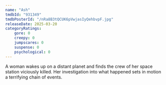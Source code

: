 ```yaml
---
name: "Ash"
tmdbId: "931349"
tmdbPosterId: "/nRa8B3tQCUK6pVwjasIyQehbvpF.jpg"
releaseDate: 2025-03-20
categoryRatings:
    gore: 0
    creepy: 0
    jumpscares: 0
    suspense: 0
    psychological: 0
---
```

A woman wakes up on a distant planet and finds the crew of her space station viciously killed. Her investigation into what happened sets in motion a terrifying chain of events.
